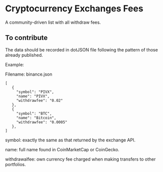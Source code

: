 # Cryptocurrency Exchanges Fees

A community-driven list with all withdraw fees.

## To contribute

The data should be recorded in dotJSON file following the pattern of those already published.

Example:


Filename: binance.json
```
[
   {
     "symbol": "PIVX",
     "name": "PIVX",
     "withdrawfee": "0.02"
   },
   {
     "symbol": "BTC",
     "name": "Bitcoin",
     "withdrawfee": "0.0005"
   },
]
```

symbol: exactly the same as that returned by the exchange API.

name: full name found in CoinMarketCap or CoinGecko.

withdrawalfee: own currency fee charged when making transfers to other portfolios.
